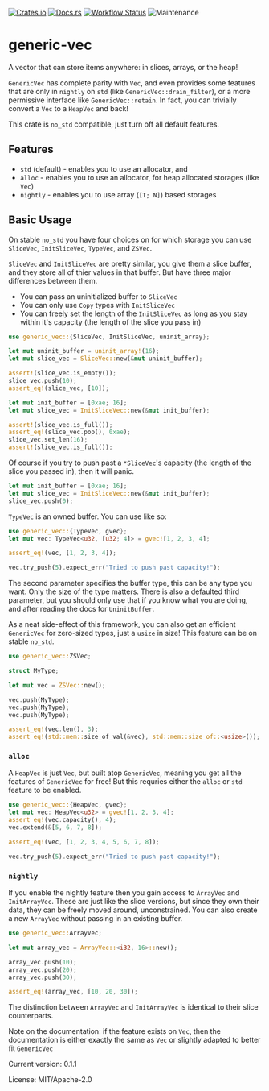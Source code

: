 [![Crates.io](https://img.shields.io/crates/v/generic-vec.svg)](https://crates.io/crates/generic-vec)
[![Docs.rs](https://docs.rs/generic-vec/badge.svg)](https://docs.rs/generic-vec)
[![Workflow Status](https://github.com/rustyyato/generic-vec/workflows/main/badge.svg)](https://github.com/rustyyato/generic-vec/actions?query=workflow%3A%22main%22)
![Maintenance](https://img.shields.io/badge/maintenance-activly--developed-brightgreen.svg)

# generic-vec

A vector that can store items anywhere: in slices, arrays, or the heap!

`GenericVec` has complete parity with `Vec`, and even provides some features
that are only in `nightly` on `std` (like `GenericVec::drain_filter`), or a more permissive
interface like `GenericVec::retain`. In fact, you can trivially convert a `Vec` to a
`HeapVec` and back!

This crate is `no_std` compatible, just turn off all default features.

## Features

* `std` (default) - enables you to use an allocator, and
* `alloc` - enables you to use an allocator, for heap allocated storages
    (like `Vec`)
* `nightly` - enables you to use array (`[T; N]`) based storages

## Basic Usage

On stable `no_std` you have four choices on for which storage you can use
`SliceVec`, `InitSliceVec`, `TypeVec`, and `ZSVec`.

`SliceVec` and `InitSliceVec` are pretty similar, you give them a slice
buffer, and they store all of thier values in that buffer. But have three major
differences between them.

* You can pass an uninitialized buffer to `SliceVec`
* You can only use `Copy` types with `InitSliceVec`
* You can freely set the length of the `InitSliceVec` as long as you stay
    within it's capacity (the length of the slice you pass in)

```rust
use generic_vec::{SliceVec, InitSliceVec, uninit_array};

let mut uninit_buffer = uninit_array!(16);
let mut slice_vec = SliceVec::new(&mut uninit_buffer);

assert!(slice_vec.is_empty());
slice_vec.push(10);
assert_eq!(slice_vec, [10]);
```

```rust
let mut init_buffer = [0xae; 16];
let mut slice_vec = InitSliceVec::new(&mut init_buffer);

assert!(slice_vec.is_full());
assert_eq!(slice_vec.pop(), 0xae);
slice_vec.set_len(16);
assert!(slice_vec.is_full());
```

Of course if you try to push past a `*SliceVec`'s capacity
(the length of the slice you passed in), then it will panic.

```rust
let mut init_buffer = [0xae; 16];
let mut slice_vec = InitSliceVec::new(&mut init_buffer);
slice_vec.push(0);
```

`TypeVec` is an owned buffer. You can use like so:

```rust
use generic_vec::{TypeVec, gvec};
let mut vec: TypeVec<u32, [u32; 4]> = gvec![1, 2, 3, 4];

assert_eq!(vec, [1, 2, 3, 4]);

vec.try_push(5).expect_err("Tried to push past capacity!");
```

The second parameter specifies the buffer type, this can be any type
you want. Only the size of the type matters. There is also a defaulted
third parameter, but you should only use that if you know what you are
doing, and after reading the docs for `UninitBuffer`.

As a neat side-effect of this framework, you can also get an efficient
`GenericVec` for zero-sized types, just a `usize` in size! This feature
can be on stable `no_std`.

```rust
use generic_vec::ZSVec;

struct MyType;

let mut vec = ZSVec::new();

vec.push(MyType);
vec.push(MyType);
vec.push(MyType);

assert_eq!(vec.len(), 3);
assert_eq!(std::mem::size_of_val(&vec), std::mem::size_of::<usize>());
```

### `alloc`

A `HeapVec` is just `Vec`, but built atop `GenericVec`,
meaning you get all the features of `GenericVec` for free! But this
requries either the `alloc` or `std` feature to be enabled.

```rust
use generic_vec::{HeapVec, gvec};
let mut vec: HeapVec<u32> = gvec![1, 2, 3, 4];
assert_eq!(vec.capacity(), 4);
vec.extend(&[5, 6, 7, 8]);

assert_eq!(vec, [1, 2, 3, 4, 5, 6, 7, 8]);

vec.try_push(5).expect_err("Tried to push past capacity!");
```

### `nightly`

If you enable the nightly feature then you gain access to
`ArrayVec` and `InitArrayVec`. These are just like the
slice versions, but since they own their data, they can be
freely moved around, unconstrained. You can also create
a new `ArrayVec` without passing in an existing buffer.

```rust
use generic_vec::ArrayVec;

let mut array_vec = ArrayVec::<i32, 16>::new();

array_vec.push(10);
array_vec.push(20);
array_vec.push(30);

assert_eq!(array_vec, [10, 20, 30]);
```

The distinction between `ArrayVec` and `InitArrayVec`
is identical to their slice counterparts.

Note on the documentation: if the feature exists on `Vec`, then the documentation
is either exactly the same as `Vec` or slightly adapted to better fit `GenericVec`

Current version: 0.1.1

License: MIT/Apache-2.0
